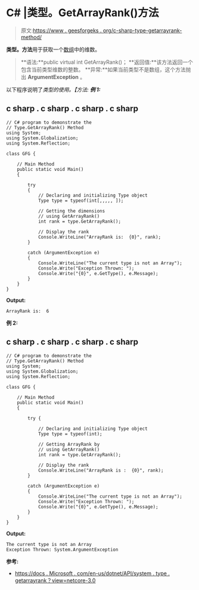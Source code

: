 # C# |类型。GetArrayRank()方法

> 原文:[https://www . geesforgeks . org/c-sharp-type-getarrayrank-method/](https://www.geeksforgeeks.org/c-sharp-type-getarrayrank-method/)

**类型。方法**用于获取一个[数组](https://www.geeksforgeeks.org/c-sharp-arrays/)中的维数。

> **语法:**public virtual int GetArrayRank()；
> **返回值:**该方法返回一个包含当前类型维数的整数。
> **异常:**如果当前类型不是数组，这个方法抛出 **ArgumentException** 。

以下程序说明了*类型的使用。【方法:
**例 1:*** 

## c sharp . c sharp . c sharp . c sharp

```
// C# program to demonstrate the
// Type.GetArrayRank() Method
using System;
using System.Globalization;
using System.Reflection;

class GFG {

    // Main Method
    public static void Main()
    {

        try
        {
            // Declaring and initializing Type object
            Type type = typeof(int[,,,,, ]);

            // Getting the dimensions
            // using GetArrayRank()
            int rank = type.GetArrayRank();

            // Display the rank
            Console.WriteLine("ArrayRank is:  {0}", rank);
        }

        catch (ArgumentException e)
        {
            Console.WriteLine("The current type is not an Array");
            Console.Write("Exception Thrown: ");
            Console.Write("{0}", e.GetType(), e.Message);
        }
    }
}
```

**Output:** 

```
ArrayRank is:  6
```

**例 2:**

## c sharp . c sharp . c sharp . c sharp

```
// C# program to demonstrate the
// Type.GetArrayRank() Method
using System;
using System.Globalization;
using System.Reflection;

class GFG {

    // Main Method
    public static void Main()
    {

        try {

            // Declaring and initializing Type object
            Type type = typeof(int);

            // Getting ArrayRank by
            // using GetArrayRank()
            int rank = type.GetArrayRank();

            // Display the rank
            Console.WriteLine("ArrayRank is :  {0}", rank);
        }

        catch (ArgumentException e)
        {
            Console.WriteLine("The current type is not an Array");
            Console.Write("Exception Thrown: ");
            Console.Write("{0}", e.GetType(), e.Message);
        }
    }
}
```

**Output:** 

```
The current type is not an Array
Exception Thrown: System.ArgumentException
```

**参考:**

*   [https://docs . Microsoft . com/en-us/dotnet/API/system . type . getarrayrank？view=netcore-3.0](https://docs.microsoft.com/en-us/dotnet/api/system.type.getarrayrank?view=netcore-3.0)